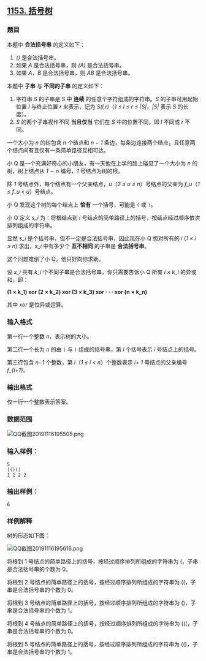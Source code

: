 ## [1153. 括号树](https://www.acwing.com/problem/content/1155/)

### 题目

本题中 **合法括号串** 的定义如下：

1. *()* 是合法括号串。
2. 如果 *A* 是合法括号串，则 *(A)* 是合法括号串。
3. 如果 *A，B* 是合法括号串，则 *AB* 是合法括号串。

本题中 **子串** 与 **不同的子串** 的定义如下：

1. 字符串 *S* 的子串是 *S* 中 **连续** 的任意个字符组成的字符串。*S* 的子串可用起始位置 *l* 与终止位置 *r* 来表示，记为 *S(l,r)*（*1 ≤ l ≤ r ≤ |S|*，*|S|* 表示 *S* 的长度）。
2. *S* 的两个子串视作不同 **当且仅当** 它们在 *S* 中的位置不同，即 *l* 不同或 *r* 不同。

一个大小为 *n* 的树包含 *n* 个结点和 *n − 1* 条边，每条边连接两个结点，且任意两个结点间有且仅有一条简单路径互相可达。

小 Q 是一个充满好奇心的小朋友，有一天他在上学的路上碰见了一个大小为 *n* 的树，树上结点从 *1* ∼ *n* 编号，*1* 号结点为树的根。

除 *1* 号结点外，每个结点有一个父亲结点，*u*（*2 ≤ u ≤ n*）号结点的父亲为 *f_u*（*1 ≤ f_u < u*）号结点。

小 Q 发现这个树的每个结点上 **恰有** 一个括号，可能是 `(` 或 `)`。

小 Q 定义 *s_i* 为：将根结点到 *i* 号结点的简单路径上的括号，按结点经过顺序依次排列组成的字符串。

显然 *s_i* 是个括号串，但不一定是合法括号串，因此现在小 Q 想对所有的 *i* (*1 ≤ i ≤ n*) 求出，*s_i* 中有多少个 **互不相同** 的子串是 **合法括号串**。

这个问题难倒了小 Q，他只好向你求助。

设 *s_i* 共有 *k_i* 个不同子串是合法括号串，你只需要告诉小 Q 所有 *i × k_i* 的异或和，即：

**(1 × k_1) xor (2 × k_2) xor (3 × k_3) xor · · · xor (n × k_n)**

其中 *xor* 是位异或运算。

### 输入格式

第一行一个整数 *n*，表示树的大小。

第二行一个长为 *n* 的由 `(` 与 `)` 组成的括号串，第 *i* 个括号表示 *i* 号结点上的括号。

第三行包含 *n−1* 个整数，第 *i*（*1 ≤ i < n*）个整数表示 *i+ 1* 号结点的父亲编号 *f_{i+1}*。

### 输出格式

仅一行一个整数表示答案。

### 数据范围

 ![QQ截图20191116195505.png](https://cdn.acwing.com/media/article/image/2019/11/16/19_f4f38d9208-QQ截图20191116195505.png)

### 输入样例：

```
5
(()()
1 1 2 2
```

### 输出样例：

```
6
```

### 样例解释

树的形态如下图：

 ![QQ截图20191116195616.png](https://cdn.acwing.com/media/article/image/2019/11/16/19_1b34368208-QQ截图20191116195616.png)

将根到 1 号结点的简单路径上的括号，按经过顺序排列所组成的字符串为 (，子串是合法括号串的个数为 0。

将根到 2 号结点的简单路径上的括号，按经过顺序排列所组成的字符串为 ((，子串是合法括号串的个数为 0。

将根到 3 号结点的简单路径上的括号，按经过顺序排列所组成的字符串为 ()，子串是合法括号串的个数为 1。

将根到 4 号结点的简单路径上的括号，按经过顺序排列所组成的字符串为 (((，子串是合法括号串的个数为 0。

将根到 5 号结点的简单路径上的括号，按经过顺序排列所组成的字符串为 (()，子串是合法括号串的个数为 1。
